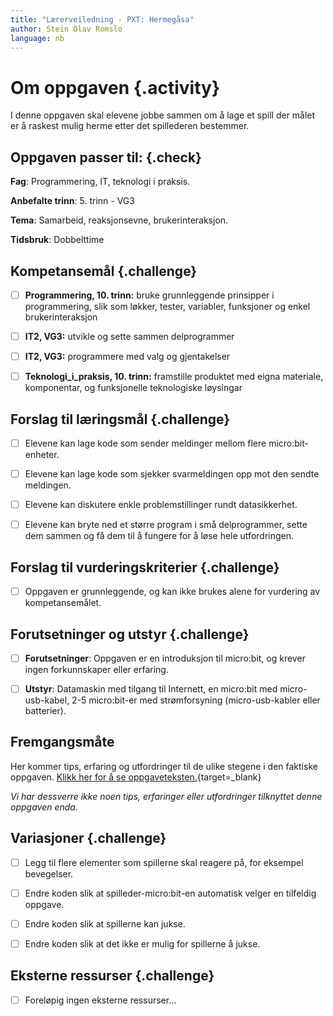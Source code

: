 ```yaml
---
title: "Lærerveiledning - PXT: Hermegåsa"
author: Stein Olav Romslo
language: nb
---
```



# Om oppgaven {.activity}

I denne oppgaven skal elevene jobbe sammen om å lage et spill der målet er å
raskest mulig herme etter det spillederen bestemmer.

## Oppgaven passer til: {.check}

__Fag__: Programmering, IT, teknologi i praksis.

__Anbefalte trinn__: 5. trinn - VG3

__Tema__: Samarbeid, reaksjonsevne, brukerinteraksjon.

__Tidsbruk__: Dobbelttime

## Kompetansemål {.challenge}

- [ ] __Programmering, 10. trinn:__ bruke grunnleggende prinsipper i
  programmering, slik som løkker, tester, variabler, funksjoner og enkel
  brukerinteraksjon

- [ ] __IT2, VG3:__ utvikle og sette sammen delprogrammer

- [ ] __IT2, VG3:__ programmere med valg og gjentakelser

- [ ] __Teknologi_i_praksis, 10. trinn:__ framstille produktet med eigna
  materiale, komponentar, og funksjonelle teknologiske løysingar

## Forslag til læringsmål {.challenge}

- [ ] Elevene kan lage kode som sender meldinger mellom flere micro:bit-enheter.

- [ ] Elevene kan lage kode som sjekker svarmeldingen opp mot den sendte
  meldingen.

- [ ] Elevene kan diskutere enkle problemstillinger rundt datasikkerhet.

- [ ] Elevene kan bryte ned et større program i små delprogrammer, sette dem
  sammen og få dem til å fungere for å løse hele utfordringen.

## Forslag til vurderingskriterier {.challenge}

- [ ] Oppgaven er grunnleggende, og kan ikke brukes alene for vurdering av kompetansemålet.

## Forutsetninger og utstyr {.challenge}

- [ ] __Forutsetninger__: Oppgaven er en introduksjon til micro:bit, og krever ingen forkunnskaper eller erfaring.

- [ ] __Utstyr__: Datamaskin med tilgang til Internett, en micro:bit med
  micro-usb-kabel, 2-5 micro:bit-er med strømforsyning (micro-usb-kabler eller
  batterier).

## Fremgangsmåte

Her kommer tips, erfaring og utfordringer til de ulike stegene i den faktiske
oppgaven. [Klikk her for å se
oppgaveteksten.](../pxt_hermegaasa/hermegaasa.html){target=_blank}

_Vi har dessverre ikke noen tips, erfaringer eller utfordringer tilknyttet denne
oppgaven enda._

## Variasjoner {.challenge}

- [ ] Legg til flere elementer som spillerne skal reagere på, for eksempel
  bevegelser.

- [ ] Endre koden slik at spilleder-micro:bit-en automatisk velger en tilfeldig
  oppgave.

- [ ] Endre koden slik at spillerne kan jukse.

- [ ] Endre koden slik at det ikke er mulig for spillerne å jukse.

## Eksterne ressurser {.challenge}

- [ ] Foreløpig ingen eksterne ressurser...
